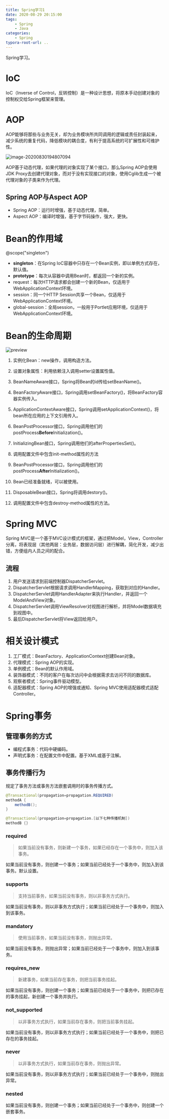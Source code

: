 ```yaml
---
title: Spring学习1
date: 2020-08-29 20:15:00
tags: 
	- Spring
	- Java
categories:
	- Spring
typora-root-url: ..
---
```


Spring学习。

<!--more-->

# IoC

IoC（Inverse of Control，反转控制）是一种设计思想，将原本手动创建对象的控制权交给Spring框架来管理。

# AOP

AOP能够将那些与业务无关，却为业务模块所共同调用的逻辑或责任封装起来，减少系统的重复代码，降低模块的耦合度，有利于提高系统的可扩展性和可维护性。

![image-20200830194807094](/images/Spring%E5%AD%A6%E4%B9%A01/image-20200830194807094.png)

AOP基于动态代理，如果代理的对象实现了某个接口，那么Spring AOP会使用JDK Proxy去创建代理对象，而对于没有实现接口的对象，使用Cglib生成一个被代理对象的子类来作为代理。

## Spring AOP与Aspect AOP

- Spring AOP：运行时增强，基于动态代理，简单。
- Aspect AOP：编译时增强，基于字节码操作，强大，更快。

# Bean的作用域

@scope("singleton")

- **singleton**：在Spring IoC容器中只存在一个Bean实例，即以单例方式存在，默认值。
- **prototype**：每次从容器中调用Bean时，都返回一个新的实例。
- request：每次HTTP请求都会创建一个新的Bean，仅适用于WebApplicationContext环境。
- session：同一个HTTP Session共享一个Bean，仅适用于WebApplicationContext环境。
- global-session：全局session，一般用于Portlet应用环境，仅适用于WebApplicationContext环境。

# Bean的生命周期

![preview](/images/Spring%E5%AD%A6%E4%B9%A01/880f402c83a0e04f2b4ccfcec3239dc8_r.jpg)

1. 实例化Bean：new操作，调用构造方法。

2. 设置对象属性：利用依赖注入调用setter设置属性值。

3. BeanNameAware接口，Spring将Bean的id传给setBeanName()。

4. BeanFactoryAware接口，Spring调用setBeanFactory()，将BeanFactory容器实例传入。

5. ApplicationContextAware接口，Spring调用setApplicationContext()，将bean所在应用的上下文引用传入。

6. BeanPostProcessor接口，Spring调用他们的postProcess**Before**Initialization()。

7. InitializingBean接口，Spring调用他们的afterPropertiesSet()。

8. 调用配置文件中包含init-method属性的方法

9. BeanPostProcessor接口，Spring调用他们的postProcess**After**Initialization()。

10. Bean已经准备就绪，可以被使用。

11. DisposableBean接口，Spring将调用destory()。

12. 调用配置文件中包含destroy-method属性的方法。

# Spring MVC

Spring MVC是一个基于MVC设计模式的框架，通过把Model，View，Controller分离，将表现层（其他两层：业务层，数据访问层）进行解耦，简化开发，减少出错，方便组内人员之间的配合。

## 流程

1. 用户发送请求到前端控制器DispatcherServlet。
2. DispatcherServlet根据请求调用HandlerMapping，获取到对应的Handler。
3. DispatcherServlet调用HandlerAdapter来执行Handler，并返回一个ModelAndView对象。
4. DispatcherServlet调用ViewResolver对视图进行解析，并将Model数据填充到视图中。
5. 最后DispatcherServlet将View返回给用户。

# 相关设计模式

1. 工厂模式：BeanFactory、ApplicationContext创建Bean对象。
2. 代理模式：Spring AOP的实现。
3. 单例模式：Bean的默认作用域。
4. 装饰器模式：不同的客户在每次访问中会根据需求去访问不同的数据库。
5. 观察者模式：Spring事件驱动模型。
6. 适配器模式：Spring AOP的增强或通知、Spring MVC使用适配器模式适配Controller。

# Spring事务

## 管理事务的方式

- 编程式事务：代码中硬编码。
- 声明式事务：在配置文件中配置。基于XML或基于注解。

## 事务传播行为

规定了事务方法或事务方法嵌套调用时的事务传播方式。

```java
@Transactional(propagation=propagation.REQUIRED)
methodA {
	methodB();
}

@Transactional(propagation=propagation.[以下七种传播机制])
methodB {}
```

### required

> 如果当前没有事务，则新建一个事务，如果已经存在一个事务中，则加入该事务。

如果当前没有事务，则创建一个事务；如果当前已经处于一个事务中，则加入到该事务。默认设置。

### supports

>支持当前事务，如果当前没有事务，则以非事务方式执行。

如果当前没有事务，则以非事务方式执行；如果当前已经处于一个事务中，则加入到该事务。

### mandatory

> 使用当前事务，如果当前没有事务，则抛出异常。

如果当前没有事务，则抛出异常；如果当前已经处于一个事务中，则加入到该事务。

### requires_new

> 新建事务，如果当前存在事务，则把当前事务挂起。

如果当前没有事务，则创建一个事务；如果当前已经处于一个事务中，则把已存在的事务挂起，新创建一个事务并执行。

### not_supported

> 以非事务方式执行，如果当前存在事务，则把当前事务挂起。

如果当前没有事务，则以非事务方式执行；如果当前已经处于一个事务中，则把已存在的事务挂起。

### never

> 以非事务方式执行，如果当前存在事务，则抛出异常。

如果当前没有事务，则以非事务方式执行；如果当前已经处于一个事务中，则抛出异常。

### nested

如果当前没有事务，则创建一个事务；如果当前已经处于一个事务中，则创建一个嵌套事务。